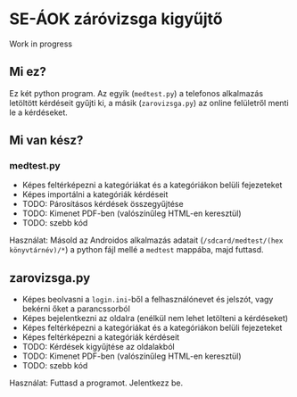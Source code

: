 # SE-ÁOK záróvizsga kigyűjtő

Work in progress

## Mi ez?

Ez két python program. Az egyik (`medtest.py`) a telefonos alkalmazás letöltött kérdéseit gyűjti ki, a másik (`zarovizsga.py`) az online felületről menti le a kérdéseket.

## Mi van kész?

### medtest.py

* Képes feltérképezni a kategóriákat és a kategóriákon belüli fejezeteket
* Képes importálni a kategóriák kérdéseit
* TODO: Párosításos kérdések összegyűjtése
* TODO: Kimenet PDF-ben (valószínűleg HTML-en keresztül)
* TODO: szebb kód

Használat: Másold az Androidos alkalmazás adatait (`/sdcard/medtest/(hex könyvtárnév)/*`) a python fájl mellé a `medtest` mappába, majd futtasd.

## zarovizsga.py

* Képes beolvasni a `login.ini`-ből a felhasználónevet és jelszót, vagy bekérni őket a parancssorból
* Képes bejelentkezni az oldalra (enélkül nem lehet letölteni a kérdéseket)
* Képes feltérképezni a kategóriákat és a kategóriákon belüli fejezeteket
* Képes feltérképezni a kategóriák kérdéseit
* TODO: Kérdések kigyűjtése az oldalakból
* TODO: Kimenet PDF-ben (valószínűleg HTML-en keresztül)
* TODO: szebb kód

Használat: Futtasd a programot. Jelentkezz be. 
